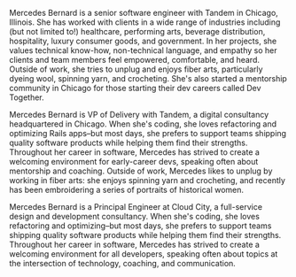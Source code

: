 Mercedes Bernard is a senior software engineer with Tandem in Chicago, Illinois. She has worked with clients in a wide range of industries including (but not limited to!) healthcare, performing arts, beverage distribution, hospitality, luxury consumer goods, and government. In her projects, she values technical know-how, non-technical language, and empathy so her clients and team members feel empowered, comfortable, and heard. Outside of work, she tries to unplug and enjoys fiber arts, particularly dyeing wool, spinning yarn, and crocheting. She's also started a mentorship community in Chicago for those starting their dev careers called Dev Together.

Mercedes Bernard is VP of Delivery with Tandem, a digital consultancy headquartered in Chicago. When she's coding, she loves refactoring and optimizing Rails apps–but most days, she prefers to support teams shipping quality software products while helping them find their strengths. Throughout her career in software, Mercedes has strived to create a welcoming environment for early-career devs, speaking often about mentorship and coaching. Outside of work, Mercedes likes to unplug by working in fiber arts: she enjoys spinning yarn and crocheting, and recently has been embroidering a series of portraits of historical women.

Mercedes Bernard is a Principal Engineer at Cloud City, a full-service design and development consultancy. When she's coding, she loves refactoring and optimizing–but most days, she prefers to support teams shipping quality software products while helping them find their strengths. Throughout her career in software, Mercedes has strived to create a welcoming environment for all developers, speaking often about topics at the intersection of technology, coaching, and communication.